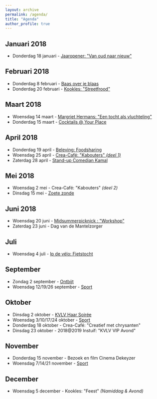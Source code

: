 ```yaml
---
layout: archive
permalink: /agenda/
title: "Agenda"
author_profile: true
---
```


## Januari 2018
- Donderdag 18 januari - [Jaaropener: "Van oud naar nieuw"](/assets/media/agenda/2018-01-18-jaaropener.png)

## Februari 2018
- Donderdag 8 februari - [Baas over je blaas](/assets/media/agenda/2018-01-18-baas-over-je-blaas.jpg)
- Donderdag 20 februari - [Kookles: "Streetfrood"](/assets/media/agenda/2018-20-02-Streetfood.jpg)

## Maart 2018
- Woensdag 14 maart - [Margriet Hermans: "Een tocht als vluchteling"](/assets/media/agenda/2018-03-14-margriet-hermans.jpg)
- Donderdag 15 maart - [Cocktails @ Your Place](/assets/media/agenda/2018-03-15-cocktails.jpg)

## April 2018
- Donderdag 19 april - [Beleving: Foodsharing](/assets/media/agenda/2018-20-02-Streetfood.jpg)
- Woensdag 25 april - [Crea-Café: "Kabouters" _(deel 1)_](/assets/media/agenda/2018-04-25-kabouters.jpg)
- Zaterdag 28 april - [Stand-up Comedian Kamal](/assets/media/agenda/2018-04-28-Kamal.jpg)

## Mei 2018
- Woensdag 2 mei - Crea-Café: "Kabouters" _(deel 2)_
- Dinsdag 15 mei - [Zoete zonde](/assets/media/agenda/2018-05-15-zoete-zonde.pdf)

## Juni 2018
- Woensdag 20 juni - [Midsummerpicknick : "Workshop"](/assets/media/agenda/2018-06-20-mid-summer-picknick.jpg)
- Zaterdag 23 juni - Dag van de Mantelzorger

## Juli
- Woensdag 4 juli - [Ip de vélo: Fietstocht](/assets/media/agenda/2018-07-04-ip-de-velo.jpg)

## September
- Zondag 2 september - [Ontbijt](/assets/media/agenda/2018-09-02-ontbijt.jpg)
- Woensdag 12/19/26 september - [Sport](/assets/media/agenda/2018-09-12-sport-body-and-mind.pdf)

## Oktober
- Dinsdag 2 oktober - [KVLV Haar Soirée](/assets/media/agenda/2018-10-02-haar-soiree.png)
- Woensdag 3/10/17/24 oktober - [Sport](/assets/media/agenda/2018-09-12-sport-body-and-mind.pdf)
- Donderdag 18 oktober - Crea-Café: "Creatief met chrysanten"
- Dinsdag 23 oktober - 2018@2019 Instuif: "KVLV VIP Avond"

## November
- Donderdag 15 november - Bezoek en film Cinema Dekeyzer
- Woensdag 7/14/21 november - [Sport](/assets/media/agenda/2018-09-12-sport-body-and-mind.pdf)

## December
- Woensdag 5 december - Kookles: "Feest" _(Namiddag & Avond)_
